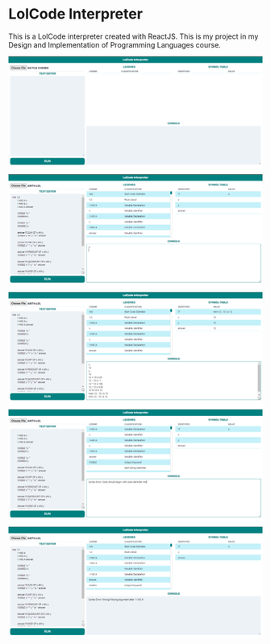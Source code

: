 # LolCode Interpreter
This is a LolCode interpreter created with ReactJS. This is my project in my Design and Implementation of Programming Languages course.

<img src="screenshots/start.png" />
<img src="screenshots/userinput.png" />
<img src="screenshots/success.png" />
<img src="screenshots/error1.png" />
<img src="screenshots/error2.png" />
